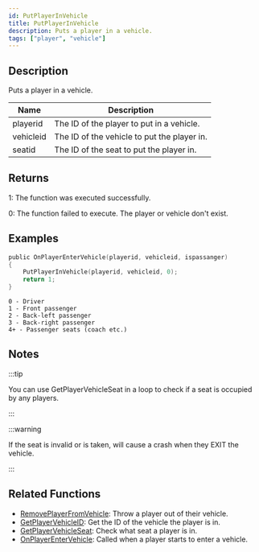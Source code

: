 ```yaml
---
id: PutPlayerInVehicle
title: PutPlayerInVehicle
description: Puts a player in a vehicle.
tags: ["player", "vehicle"]
---
```


## Description

Puts a player in a vehicle.

| Name      | Description                                 |
| --------- | ------------------------------------------- |
| playerid  | The ID of the player to put in a vehicle.   |
| vehicleid | The ID of the vehicle to put the player in. |
| seatid    | The ID of the seat to put the player in.    |

## Returns

1: The function was executed successfully.

0: The function failed to execute. The player or vehicle don't exist.

## Examples

```c
public OnPlayerEnterVehicle(playerid, vehicleid, ispassanger)
{
    PutPlayerInVehicle(playerid, vehicleid, 0);
    return 1;
}
```

```
0 - Driver
1 - Front passenger
2 - Back-left passenger
3 - Back-right passenger
4+ - Passenger seats (coach etc.)

```

## Notes

:::tip

You can use GetPlayerVehicleSeat in a loop to check if a seat is occupied by any players.

:::

:::warning

If the seat is invalid or is taken, will cause a crash when they EXIT the vehicle.

:::

## Related Functions

- [RemovePlayerFromVehicle](RemovePlayerFromVehicle): Throw a player out of their vehicle.
- [GetPlayerVehicleID](GetPlayerVehicleID): Get the ID of the vehicle the player is in.
- [GetPlayerVehicleSeat](GetPlayerVehicleSeat): Check what seat a player is in.
- [OnPlayerEnterVehicle](../callbacks/OnPlayerEnterVehicle): Called when a player starts to enter a vehicle.
